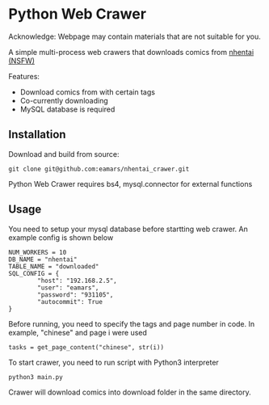 Python Web Crawer
=================

Acknowledge: Webpage may contain materials that are not suitable for you. 

A simple multi-process web crawers that downloads comics from [nhentai (NSFW)](http://nhentai.net)

Features:
- Download comics from with certain tags
- Co-currently downloading
- MySQL database is required

Installation
------------

Download and build from source:
	
	git clone git@github.com:eamars/nhentai_crawer.git

Python Web Crawer requires bs4, mysql.connector for external functions

Usage
-----

You need to setup your mysql database before startting web crawer. An example config is shown below

```dosini
NUM_WORKERS = 10
DB_NAME = "nhentai"
TABLE_NAME = "downloaded"
SQL_CONFIG = {
	    "host": "192.168.2.5",
	    "user": "eamars",
	    "password": "931105",
	    "autocommit": True
}
```

Before running, you need to specify the tags and page number in code. In example, "chinese" and page i were used

	tasks = get_page_content("chinese", str(i))

To start crawer, you need to run script with Python3 interpreter

	python3 main.py

Crawer will download comics into download folder in the same directory.





